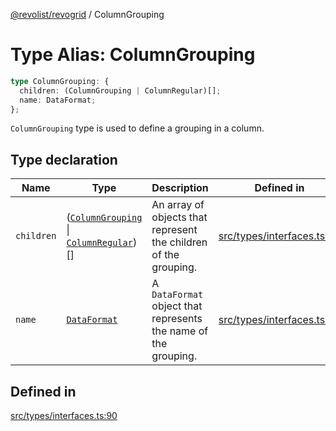 [@revolist/revogrid](README.md) / ColumnGrouping

# Type Alias: ColumnGrouping

```ts
type ColumnGrouping: {
  children: (ColumnGrouping | ColumnRegular)[];
  name: DataFormat;
};
```

`ColumnGrouping` type is used to define a grouping in a column.

## Type declaration

| Name | Type | Description | Defined in |
| ------ | ------ | ------ | ------ |
| `children` | ([`ColumnGrouping`](TypeAlias.ColumnGrouping.md) \| [`ColumnRegular`](Interface.ColumnRegular.md))[] | An array of objects that represent the children of the grouping. | [src/types/interfaces.ts:94](https://github.com/revolist/revogrid/blob/aad859c5867a15f34f8919817adea85dcff4ee63/src/types/interfaces.ts#L94) |
| `name` | [`DataFormat`](TypeAlias.DataFormat.md) | A `DataFormat` object that represents the name of the grouping. | [src/types/interfaces.ts:98](https://github.com/revolist/revogrid/blob/aad859c5867a15f34f8919817adea85dcff4ee63/src/types/interfaces.ts#L98) |

## Defined in

[src/types/interfaces.ts:90](https://github.com/revolist/revogrid/blob/aad859c5867a15f34f8919817adea85dcff4ee63/src/types/interfaces.ts#L90)
